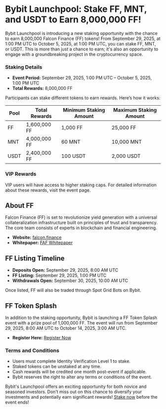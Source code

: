 # Bybit Launchpool: Stake FF, MNT, and USDT to Earn 8,000,000 FF!

Bybit Launchpool is introducing a new staking opportunity with the chance to earn 8,000,000 Falcon Finance (FF) tokens! From September 29, 2025, at 1:00 PM UTC to October 5, 2025, at 1:00 PM UTC, you can stake FF, MNT, or USDT. This is more than just a chance to earn; it's also an opportunity to engage with a groundbreaking project in the cryptocurrency space.

### Staking Details
- **Event Period:** September 29, 2025, 1:00 PM UTC – October 5, 2025, 1:00 PM UTC
- **Total Rewards:** 8,000,000 FF

Participants can stake different tokens to earn rewards. Here’s how it works:

| Pool   | Total Rewards | Minimum Staking Amount | Maximum Staking Amount |
|--------|---------------|------------------------|------------------------|
| FF     | 1,600,000 FF  | 1,000 FF               | 25,000 FF              |
| MNT    | 4,000,000 FF  | 60 MNT                 | 10,000 MNT             |
| USDT   | 2,400,000 FF  | 100 USDT               | 2,000 USDT             |

### VIP Rewards
VIP users will have access to higher staking caps. For detailed information about these rewards, visit the event page.

## About FF
Falcon Finance (FF) is set to revolutionize yield generation with a universal collateralization infrastructure built on principles of trust and transparency. The core team consists of experts in blockchain and financial engineering.

- **Website:** [falcon.finance](https://falcon.finance/)
- **Whitepaper:** [FAF Whitepaper](https://docs.falcon.finance/)

## FF Listing Timeline
- **Deposits Open:** September 29, 2025, 8:00 AM UTC
- **FF Listing:** September 29, 2025, 1:00 PM UTC
- **Withdrawals Open:** September 30, 2025, 10:00 AM UTC

Once listed, FF will also be traded through Spot Grid Bots on Bybit.

## FF Token Splash
In addition to the staking opportunity, Bybit is launching a FF Token Splash event with a prize pool of 1,000,000 FF. The event will run from September 29, 2025, 8:00 AM UTC to October 14, 2025, 3:00 AM UTC.

- **Register Here:** [Register Now](https://www.bybit.com/en/trade/spot/token-splash/detail?code=20250929063813)

### Terms and Conditions
- Users must complete Identity Verification Level 1 to stake.
- Staked tokens can be unstaked at any time.
- Cash rewards will be credited one month post-event if applicable.
- Bybit reserves the right to alter any terms or conditions of the event.

Bybit's Launchpool offers an exciting opportunity for both novice and seasoned investors. Don’t miss out on this chance to diversify your investments and potentially earn significant rewards! [Stake now](https://chain-base.xyz/bybit-launchpool-stake-ff-mnt-and-usdt-to-earn-8000000-ff) before the event ends!